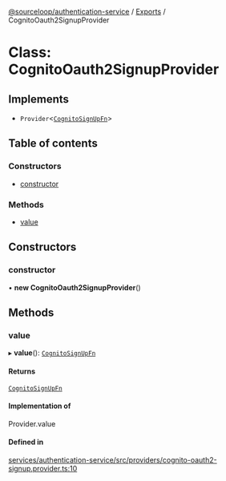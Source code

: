 [@sourceloop/authentication-service](../README.md) / [Exports](../modules.md) / CognitoOauth2SignupProvider

# Class: CognitoOauth2SignupProvider

## Implements

- `Provider`<[`CognitoSignUpFn`](../modules.md#cognitosignupfn)\>

## Table of contents

### Constructors

- [constructor](CognitoOauth2SignupProvider.md#constructor)

### Methods

- [value](CognitoOauth2SignupProvider.md#value)

## Constructors

### constructor

• **new CognitoOauth2SignupProvider**()

## Methods

### value

▸ **value**(): [`CognitoSignUpFn`](../modules.md#cognitosignupfn)

#### Returns

[`CognitoSignUpFn`](../modules.md#cognitosignupfn)

#### Implementation of

Provider.value

#### Defined in

[services/authentication-service/src/providers/cognito-oauth2-signup.provider.ts:10](https://github.com/sourcefuse/loopback4-microservice-catalog/blob/00e854d46/services/authentication-service/src/providers/cognito-oauth2-signup.provider.ts#L10)
